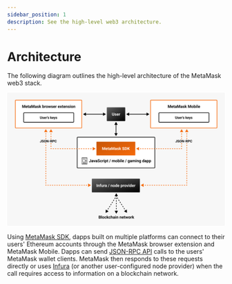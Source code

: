 ```yaml
---
sidebar_position: 1
description: See the high-level web3 architecture.
---
```


# Architecture

The following diagram outlines the high-level architecture of the MetaMask web3 stack.

![Architecture diagram](../assets/web3-architecture.png)

Using [MetaMask SDK](../how-to/use-sdk/index.md), dapps built on multiple platforms can connect to
their users' Ethereum accounts through the MetaMask browser extension and MetaMask Mobile.
Dapps can send [JSON-RPC API](../reference/rpc-api.md) calls to the users' MetaMask wallet clients.
MetaMask then responds to these requests directly or uses [Infura](https://www.infura.io/) (or
another user-configured node provider) when the call requires access to information on a blockchain network.
